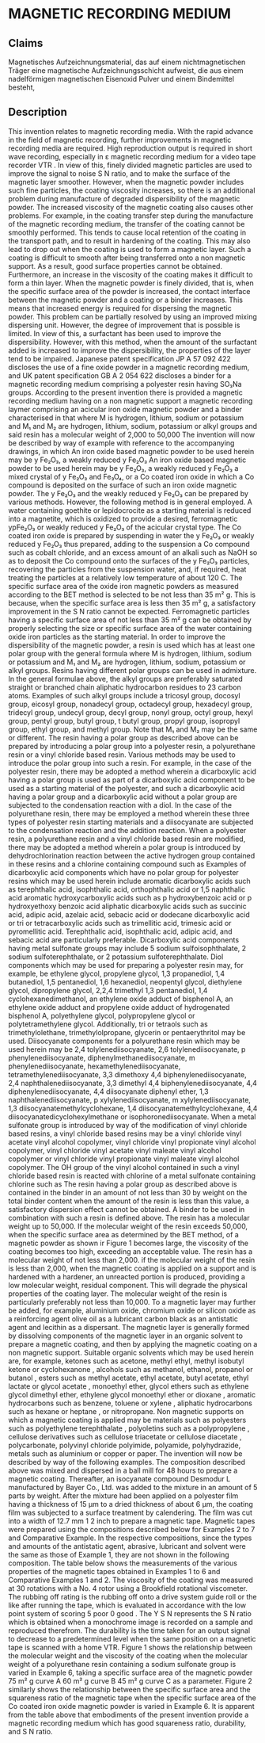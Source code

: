 # MAGNETIC RECORDING MEDIUM

## Claims
Magnetisches Aufzeichnungsmaterial, das auf einem nichtmagnetischen Träger eine magnetische Aufzeichnungsschicht aufweist, die aus einem nadelförmigen magnetischen Eisenoxid Pulver und einem Bindemittel besteht,

## Description
This invention relates to magnetic recording media. With the rapid advance in the field of magnetic recording, further improvements in magnetic recording media are required. High reproduction output is required in short wave recording, especially in ε magnetic recording medium for a video tape recorder VTR . In view of this, finely divided magnetic particles are used to improve the signal to noise S N ratio, and to make the surface of the magnetic layer smoother. However, when the magnetic powder includes such fine particles, the coating viscosity increases, so there is an additional problem during manufacture of degraded dispersibility of the magnetic powder. The increased viscosity of the magnetic coating also causes other problems. For example, in the coating transfer step during the manufacture of the magnetic recording medium, the transfer of the coating cannot be smoothly performed. This tends to cause local retention of the coating in the transport path, and to result in hardening of the coating. This may also lead to drop out when the coating is used to form a magnetic layer. Such a coating is difficult to smooth after being transferred onto a non magnetic support. As a result, good surface properties cannot be obtained. Furthermore, an increase in the viscosity of the coating makes it difficult to form a thin layer. When the magnetic powder is finely divided, that is, when the specific surface area of the powder is increased, the contact interface between the magnetic powder and a coating or a binder increases. This means that increased energy is required for dispersing the magnetic powder. This problem can be partially resolved by using an improved mixing dispersing unit. However, the degree of improvement that is possible is limited. In view of this, a surfactant has been used to improve the dispersibility. However, with this method, when the amount of the surfactant added is increased to improve the dispersibility, the properties of the layer tend to be impaired. Japanese patent specification JP A 57 092 422 discloses the use of a fine oxide powder in a magnetic recording medium, and UK patent specification GB A 2 054 622 discloses a binder for a magnetic recording medium comprising a polyester resin having SO₃Na groups. According to the present invention there is provided a magnetic recording medium having on a non magnetic support a magnetic recording laymer comprising an acicular iron oxide magnetic powder and a binder characterised in that where M is hydrogen, lithium, sodium or potassium and M₁ and M₂ are hydrogen, lithium, sodium, potassium or alkyl groups and said resin has a molecular weight of 2,000 to 50,000 The invention will now be described by way of example with reference to the accompanying drawings, in which An iron oxide based magnetic powder to be used herein may be y Fe₂O₃, a weakly reduced y Fe₂O₃ An iron oxide based magnetic powder to be used herein may be y Fe₂O₃, a weakly reduced y Fe₂O₃ a mixed crystal of y Fe₂O₃ and Fe₃O₄, or a Co coated iron oxide in which a Co compound is deposited on the surface of such an iron oxide magnetic powder. The y Fe₂O₃ and the weakly reduced y Fe₂O₃ can be prepared by various methods. However, the following method is in general employed. A water containing goethite or lepidocrocite as a starting material is reduced into a magnetite, which is oxidized to provide a desired, ferromagnetic ypFe₂O₃ or weakly reduced y Fe₂O₃ of the acicular crystal type. The Co coated iron oxide is prepared by suspending in water the y Fe₂O₃ or weakly reduced y Fe₂O₃ thus prepared, adding to the suspension a Co compound such as cobalt chloride, and an excess amount of an alkali such as NaOH so as to deposit the Co compound onto the surfaces of the y Fe₂O₃ particles, recovering the particles from the suspension water, and, if required, heat treating the particles at a relatively low temperature of about 120 C. The specific surface area of the oxide iron magnetic powders as measured according to the BET method is selected to be not less than 35 m² g. This is because, when the specific surface area is less then 35 m² g, a satisfactory improvement in the S N ratio cannot be expected. Ferromagnetic particles having a specific surface area of not less than 35 m² g can be obtained by properly selecting the size or specific surface area of the water containing oxide iron particles as the starting material. In order to improve the dispersibility of the magnetic powder, a resin is used which has at least one polar group with the general formula where M is hydrogen, lithium, sodium or potassium and M₁ and M₂ are hydrogen, lithium, sodium, potassium or alkyl groups. Resins having different polar groups can be used in admixture. In the general formulae above, the alkyl groups are preferably saturated straight or branched chain aliphatic hydrocarbon residues to 23 carbon atoms. Examples of such alkyl groups include a tricosyl group, docosyl group, eicosyl group, nonadecyl group, octadecyl group, hexadecyl group, tridecyl group, undecyl group, decyl group, nonyl group, octyl group, hexyl group, pentyl group, butyl group, t butyl group, propyl group, isopropyl group, ethyl group, and methyl group. Note that M₁ and M₂ may be the same or different. The resin having a polar group as described above can be prepared by introducing a polar group into a polyester resin, a polyurethane resin or a vinyl chloride based resin. Various methods may be used to introduce the polar group into such a resin. For example, in the case of the polyester resin, there may be adopted a method wherein a dicarboxylic acid having a polar group is used as part of a dicarboxylic acid component to be used as a starting material of the polyester, and such a dicarboxylic acid having a polar group and a dicarboxylic acid without a polar group are subjected to the condensation reaction with a diol. In the case of the polyurethane resin, there may be employed a method wherein these three types of polyester resin starting materials and a diisocyanate are subjected to the condensation reaction and the addition reaction. When a polyester resin, a polyurethane resin and a vinyl chloride based resin are modified, there may be adopted a method wherein a polar group is introduced by dehydrochlorination reaction between the active hydrogen group contained in these resins and a chlorine containing compound such as Examples of dicarboxylic acid components which have no polar group for polyester resins which may be used herein include aromatic dicarboxylic acids such as terephthalic acid, isophthalic acid, orthophthalic acid or 1,5 naphthalic acid aromatic hydroxycarboxylic acids such as p hydroxybenzoic acid or p hydroxyethoxy benzoic acid aliphatic dicarboxylic acids such as succinic acid, adipic acid, azelaic acid, sebacic acid or dodecane dicarboxylic acid or tri or tetracarboxylic acids such as trimellitic acid, trimesic acid or pyromellitic acid. Terephthalic acid, isophthalic acid, adipic acid, and sebacic acid are particularly preferable. Dicarboxylic acid components having metal sulfonate groups may include 5 sodium sulfoisophthalate, 2 sodium sulfoterephthalate, or 2 potassium sulfoterephthalate. Diol components which may be used for preparing a polyester resin may, for example, be ethylene glycol, propylene glycol, 1,3 propanediol, 1,4 butanediol, 1,5 pentanediol, 1,6 hexanediol, neopentyl glycol, diethylene glycol, dipropylene glycol, 2,2,4 trimethyl 1,3 pentanediol, 1,4 cyclohexanedimethanol, an ethylene oxide adduct of bisphenol A, an ethylene oxide adduct and propylene oxide adduct of hydrogenated bisphenol A, polyethylene glycol, polypropylene glycol or polytetramethylene glycol. Additionally, tri or tetraols such as trimethylolethane, trimethylolpropane, glycerin or pentaerythritol may be used. Diisocyanate components for a polyurethane resin which may be used herein may be 2,4 tolylenediisocyanate, 2,6 tolylenediisocyanate, p phenylenediisocyanate, diphenylmethanediisocyanate, m phenylenediisocyanate, hexamethylenediisocyanate, tetramethylenediisocyanate, 3,3 dimethoxy 4,4 biphenylenediisocyanate, 2,4 naphthalenediisocyanate, 3,3 dimethyl 4,4 biphenylenediisocyanate, 4,4 diphenylenediisocyanate, 4,4 diisocyanate diphenyl ether, 1,3 naphthalenediisocyanate, p xylylenediisocyanate, m xylylenediisocyanate, 1,3 diisocyanatemethylcyclohexane, 1,4 diisocyanatemethylcyclohexane, 4,4 diisocyanatedicyclohexylmethane or isophoronediisocyanate. When a metal sulfonate group is introduced by way of the modification of vinyl chloride based resins, a vinyl chloride based resins may be a vinyl chloride vinyl acetate vinyl alcohol copolymer, vinyl chloride vinyl propionate vinyl alcohol copolymer, vinyl chloride vinyl acetate vinyl maleate vinyl alcohol copolymer or vinyl chloride vinyl propionate vinyl maleate vinyl alcohol copolymer. The OH group of the vinyl alcohol contained in such a vinyl chloride based resin is reacted with chlorine of a metal sulfonate containing chlorine such as The resin having a polar group as described above is contained in the binder in an amount of not less than 30 by weight on the total binder content when the amount of the resin is less than this value, a satisfactory dispersion effect cannot be obtained. A binder to be used in combination with such a resin is defined above. The resin has a molecular weight up to 50,000. If the molecular weight of the resin exceeds 50,000, when the specific surface area as determined by the BET method, of a magnetic powder as shown ir Figure 1 becomes large, the viscosity of the coating becomes too high, exceeding an acceptable value. The resin has a molecular weight of not less than 2,000. if the molecular weight of the resin is less than 2,000, when the magnetic coating is applied on a support and is hardened with a hardener, an unreacted portion is produced, providing a low molecular weight, residual component. This will degrade the physical properties of the coating layer. The molecular weight of the resin is particularly preferably not less than 10,000. To a magnetic layer may further be added, for example, aluminium oxide, chromium oxide or silicon oxide as a reinforcing agent olive oil as a lubricant carbon black as an antistatic agent and lecithin as a dispersant. The magnetic layer is generally formed by dissolving components of the magnetic layer in an organic solvent to prepare a magnetic coating, and then by applying the magnetic coating on a non magnetic support. Suitable organic solvents which may be used herein are, for example, ketones such as acetone, methyl ethyl, methyl isobutyl ketone or cyclohexanone , alcohols such as methanol, ethanol, propanol or butanol , esters such as methyl acetate, ethyl acetate, butyl acetate, ethyl lactate or glycol acetate , monoethyl ether, glycol ethers such as ethylene glycol dimethyl ether, ethylene glycol monoethyl ether or dioxane , aromatic hydrocarbons such as benzene, toluene or xylene , aliphatic hydrocarbons such as hexane or heptane , or nitropropane. Non magnetic supports on which a magnetic coating is applied may be materials such as polyesters such as polyethylene terephthalate , polyoletins such as a polypropylene , cellulose derivatives such as cellulose triacetate or cellulose diacetate , polycarbonate, polyvinyl chloride polyimide, polyamide, polyhydrazide, metals such as aluminium or copper or paper. The invention will now be described by way of the following examples. The composition described above was mixed and dispersed in a ball mill for 48 hours to prepare a magnetic coating. Thereafter, an isocyanate compound Desmodur L manufactured by Bayer Co., Ltd. was added to the mixture in an amount of 5 parts by weight. After the mixture had been applied on a polyester film having a thickness of 15 µm to a dried thickness of about 6 µm, the coating film was subjected to a surface treatment by calendering. The film was cut into a width of 12.7 mm 1 2 inch to prepare a magnetic tape. Magnetic tapes were prepared using the compositions described below for Examples 2 to 7 and Comparative Example. In the respective compositions, since the types and amounts of the antistatic agent, abrasive, lubricant and solvent were the same as those of Example 1, they are not shown in the following composition. The table below shows the measurements of the various properties of the magnetic tapes obtained in Examples 1 to 6 and Comparative Examples 1 and 2. The viscosity of the coating was measured at 30 rotations with a No. 4 rotor using a Brookfield rotational viscometer. The rubbing off rating is the rubbing off onto a drive system guide roll or the like after running the tape, which is evaluated in accordance with the low point system of scoring 5 poor 0 good . The Y S N represents the S N ratio which is obtained when a monochrome image is recorded on a sample and reproduced therefrom. The durability is the time taken for an output signal to decrease to a predetermined level when the same position on a magnetic tape is scanned with a home VTR. Figure 1 shows the relationship between the molecular weight and the viscosity of the coating when the molecular weight of a polyurethane resin containing a sodium sulfonate group is varied in Example 6, taking a specific surface area of the magnetic powder 75 m² g curve A 60 m² g curve B 45 m² g curve C as a parameter. Figure 2 similarly shows the relationship between the specific surface area and the squareness ratio of the magnetic tape when the specific surface area of the Co coated iron oxide magnetic powder is varied in Example 6. It is apparent from the table above that embodiments of the present invention provide a magnetic recording medium which has good squareness ratio, durability, and S N ratio.